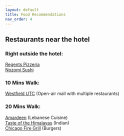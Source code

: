 ```yaml
---
layout: default
title: Food Recommendations
nav_order: 4
---
```


## Restaurants near the hotel

### Right outside the hotel:
[Regents Pizzeria](https://maps.app.goo.gl/K7yr3NTaqF6XMiFU8) <br>
[Nozomi Sushi](https://maps.app.goo.gl/ZKjx7qw5o9TbhCC5A)

### 10 Mins Walk:
[Westfield UTC](https://maps.app.goo.gl/YpbGsbLgu5g8iELR7) (Open-air mall with multiple restaurants) <br>

### 20 Mins Walk:
[Amardeen](https://maps.app.goo.gl/H3HidYGhUe8NFKm38) (Lebanese Cuisine) <br>
[Taste of the Himalayas](https://maps.app.goo.gl/xbprfCqyxmjtqtUw5) (Indian) <br>
[Chicago Fire Grill](https://maps.app.goo.gl/ZzxFtuuyYWq1ejrw9) (Burgers)
